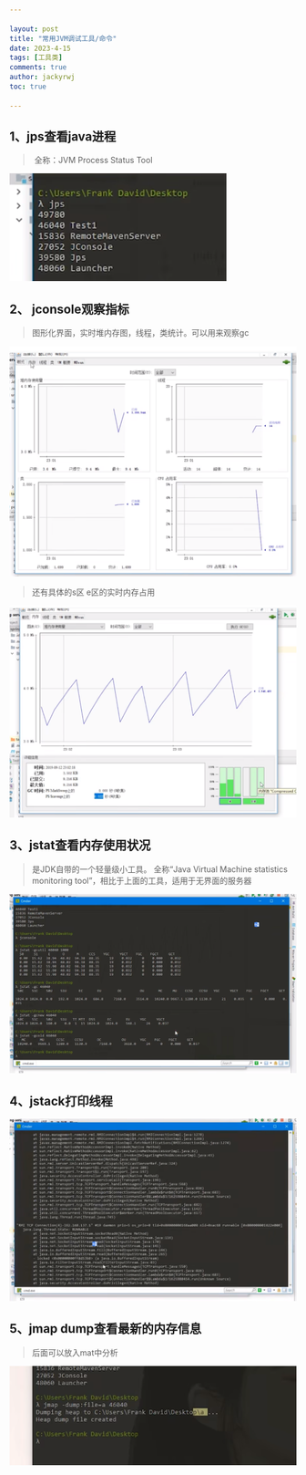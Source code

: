 ```yaml
---

layout: post
title: "常用JVM调试工具/命令"
date: 2023-4-15
tags: [工具类]
comments: true
author: jackyrwj
toc: true

---
```


## 1、jps查看java进程

>  全称：JVM Process Status Tool 

![](https://raw.githubusercontent.com/jackyrwj/picb/master/20230415231902.png)

## 2、 jconsole观察指标

> 图形化界面，实时堆内存图，线程，类统计。可以用来观察gc

![](https://raw.githubusercontent.com/jackyrwj/picb/master/20230415231945.png)

> 还有具体的s区  e区的实时内存占用 

![](https://raw.githubusercontent.com/jackyrwj/picb/master/20230415231907.png)

## 3、jstat查看内存使用状况

> 是JDK自带的一个轻量级小工具。 全称“Java Virtual Machine statistics monitoring tool”，相比于上面的工具，适用于无界面的服务器

![](https://raw.githubusercontent.com/jackyrwj/picb/master/20230415231955.png)

## 4、jstack打印线程

![](https://raw.githubusercontent.com/jackyrwj/picb/master/20230415231913.png)

## 5、jmap  dump查看最新的内存信息

> 后面可以放入mat中分析

![](https://raw.githubusercontent.com/jackyrwj/picb/master/20230415232006.png)
